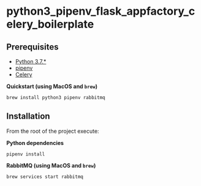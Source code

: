 # python3_pipenv_flask_appfactory_celery_boilerplate

## Prerequisites
* [Python 3.7.*](https://www.python.org/downloads/)
* [pipenv](https://docs.pipenv.org/)
* [Celery](http://www.celeryproject.org/)


**Quickstart (using MacOS and `brew`)**

`brew install python3 pipenv rabbitmq`

## Installation
From the root of the project execute:

**Python dependencies**

`pipenv install`


**RabbitMQ (using MacOS and `brew`)**
```
brew services start rabbitmq
```